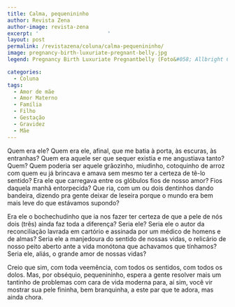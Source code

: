 ```yaml
---
title: Calma, pequenininho
author: Revista Zena
author-image: revista-zena
excerpt: '                      '
layout: post
permalink: /revistazena/coluna/calma-pequenininho/
image: pregnancy-birth-luxuriate-pregnant-belly.jpg
legend: Pregnancy Birth Luxuriate Pregnantbelly (Foto&#058; Allbright Creative Imagery)

categories:
  - Coluna
tags:
  - Amor de mãe
  - Amor Materno
  - Família
  - Filho
  - Gestação
  - Gravidez
  - Mãe
---
```

Quem era ele? Quem era ele, afinal, que me batia à porta, às escuras, às entranhas? Quem era aquele ser que sequer existia e me angustiava tanto? Quem? Quem poderia ser aquele grãozinho, miudinho, cotoquinho de arroz com quem eu já brincava e amava sem mesmo ter a certeza de tê-lo sentido? Era ele que carregava entre os glóbulos fios de nosso amor? Fios daquela manhã entorpecida? Que ria, com um ou dois dentinhos dando bandeira, dizendo pra gente deixar de leseira porque o mundo era bem mais leve do que estávamos supondo?

Era ele o bochechudinho que ia nos fazer ter certeza de que a pele de nós dois (três) ainda faz toda a diferença? Seria ele? Seria ele o autor da reconciliação lavrada em cartório e assinada por um médico de homens e de almas? Seria ele a manjedoura do sentido de nossas vidas, o relicário de nosso peito aberto ante a vida monótona que achavamos que tínhamos? Seria ele, aliás, o grande amor de nossas vidas?

Creio que sim, com toda veemência, com todos os sentidos, com todos os dolos. Mas, por obséquio, pequenininho, espera a gente resolver mais um tantinho de problemas com cara de vida moderna para, aí sim, você vir mostrar sua pele fininha, bem branquinha, a este par que te adora, mas ainda chora.